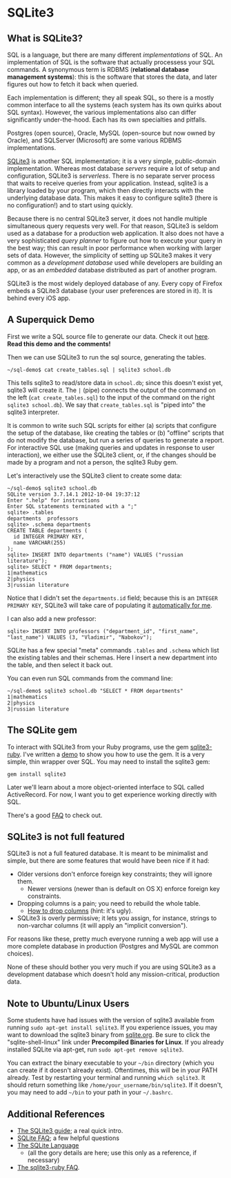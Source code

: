 # SQLite3

## What is SQLite3?

SQL is a language, but there are many different *implementations* of
SQL. An implementation of SQL is the software that actually processess
your SQL commands. A synonymous term is RDBMS (**relational database
management systems**): this is the software that stores the data, and
later figures out how to fetch it back when queried.

Each implementation is different; they all speak SQL, so there is a
mostly common interface to all the systems (each system has its own
quirks about SQL syntax). However, the various implementations also
can differ significantly under-the-hood. Each has its own specialties
and pitfalls.

Postgres (open source), Oracle, MySQL (open-source but now owned by
Oracle), and SQLServer (Microsoft) are some various RDBMS
implementations.

[SQLite3][sqlite-homepage] is another SQL implementation; it is a very
simple, public-domain implementation. Whereas most database *servers*
require a lot of setup and configuration, SQLite3 is *serverless*.
There is no separate server process that waits to receive queries from
your application. Instead, sqlite3 is a library loaded by your
program, which then directly interacts with the underlying database
data. This makes it easy to configure sqlite3 (there is no
configuration!) and to start using quickly.

Because there is no central SQLite3 server, it does not handle
multiple simultaneous query requests very well. For that reason,
SQLite3 is seldom used as a database for a production web
application. It also does not have a very sophisticated *query
planner* to figure out how to execute your query in the best way; this
can result in poor performance when working with larger sets of
data. However, the simplicity of setting up SQLite3 makes it very
common as a *development database* used while developers are building
an app, or as an *embedded* database distributed as part of another
program.

SQLite3 is the most widely deployed database of any. Every copy of
Firefox embeds a SQLite3 database (your user preferences are stored in
it). It is behind every iOS app.

## A Superquick Demo

First we write a SQL source file to generate our data. Check it out
[here][first-sql-demo]. **Read this demo and the comments!**

[first-sql-demo]: ../demos/sqlite3_demo/create_tables.sql

Then we can use SQLite3 to run the sql source, generating the tables.

    ~/sql-demo$ cat create_tables.sql | sqlite3 school.db

This tells sqlite3 to read/store data in `school.db`; since this doesn't
exist yet, sqlite3 will create it. The `|` (pipe) connects the output of the
command on the left (`cat create_tables.sql`) to the input of the command on
the right `sqlite3 school.db`). We say that `create_tables.sql` is "piped
into" the sqlite3 interpreter.

It is common to write such SQL scripts for either (a) scripts that configure
the setup of the database, like creating the tables or (b) "offline" scripts
that do not modify the database, but run a series of queries to generate a
report. For interactive SQL use (making queries and updates in response to
user interaction), we either use the SQLite3 client, or, if the changes
should be made by a program and not a person, the sqlite3 Ruby gem.

Let's interactively use the SQLite3 client to create some data:

```
~/sql-demo$ sqlite3 school.db
SQLite version 3.7.14.1 2012-10-04 19:37:12
Enter ".help" for instructions
Enter SQL statements terminated with a ";"
sqlite> .tables
departments  professors
sqlite> .schema departments
CREATE TABLE departments (
  id INTEGER PRIMARY KEY,
  name VARCHAR(255)
);
sqlite> INSERT INTO departments ("name") VALUES ("russian literature");
sqlite> SELECT * FROM departments;
1|mathematics
2|physics
3|russian literature
```

Notice that I didn't set the `departments.id` field; because this is
an `INTEGER PRIMARY KEY`, SQLite3 will take care of populating it
[automatically for me][autoincrement].

[autoincrement]: http://www.sqlite.org/faq.html#q1

I can also add a new professor:

```
sqlite> INSERT INTO professors ("department_id", "first_name", "last_name") VALUES (3, "Vladimir", "Nabokov");
```

SQLite has a few special "meta" commands `.tables` and `.schema` which
list the existing tables and their schemas. Here I insert a new
department into the table, and then select it back out.

You can even run SQL commands from the command line:

```
~/sql-demo$ sqlite3 school.db "SELECT * FROM departments"
1|mathematics
2|physics
3|russian literature
```

## The SQLite gem

To interact with SQLite3 from your Ruby programs, use the gem
[sqlite3-ruby][sqlite-ruby-github]. I've written a
[demo][sqlite-ruby-demo] to show you how to use the gem. It is a very
simple, thin wrapper over SQL. You may need to install the sqlite3
gem:

    gem install sqlite3

Later we'll learn about a more object-oriented interface to SQL called
ActiveRecord. For now, I want you to get experience working directly
with SQL.

There's a good [FAQ][sqlite-ruby-faq] to check out.


## SQLite3 is not full featured

SQLite3 is not a full featured database. It is meant to be minimalist and
simple, but there are some features that would have been nice if it had:

* Older versions don't enforce foreign key constraints; they will
  ignore them.
    * Newer versions (newer than is default on OS X) enforce foreign key constraints.
* Dropping columns is a pain; you need to rebuild the whole table.
    * [How to drop columns][sqlite-add-drop] (hint: it's ugly).
* SQLite3 is overly permissive; it lets you assign, for instance, strings to
  non-varchar columns (it will apply an "implicit conversion").

For reasons like these, pretty much everyone running a web app will use a
more complete database in production (Postgres and MySQL are common choices).

None of these should bother you very much if you are using SQLite3 as a
development database which doesn't hold any mission-critical,
production data.

## Note to Ubuntu/Linux Users

Some students have had issues with the version of sqlite3 available from running 
`sudo apt-get install sqlite3`.
If you experience issues, you may want to download the sqlite3 binary from [sqlite.org][sqlite-download].
Be sure to click the "sqlite-shell-linux" link under **Precompiled Binaries for Linux**.
If you already installed SQLite via apt-get, run `sudo apt-get remove sqlite3`.

You can extract the binary executable to your `~/bin` directory (which you can create if
it doesn't already exist). Oftentimes, this will be in your PATH already. Test by
restarting your terminal and running `which sqlite3`. It should return something like
`/home/your_username/bin/sqlite3`. If it doesn't, you may need to add `~/bin` to your
path in your `~/.bashrc`.

[sqlite-add-drop]: http://www.sqlite.org/faq.html#q11

## Additional References

* [The SQLite3 guide][sqlite-guide]; a real quick intro.
* [SQLite FAQ][sqlite-faq]; a few helpful questions
* [The SQLite Language][sqlite-lang]
    * (all the gory details are here; use this only as a reference, if
      necessary)
* [The sqlite3-ruby FAQ][sqlite-ruby-faq].

[sqlite-homepage]: http://www.sqlite.org/
[sqlite-guide]: http://www.sqlite.org/sqlite.html
[sqlite-faq]: http://www.sqlite.org/faq.html
[sqlite-lang]: http://www.sqlite.org/lang.html

[sqlite-ruby-github]: https://github.com/luislavena/sqlite3-ruby
[sqlite-ruby-demo]: ../demos/sqlite3_demo/school.rb
[sqlite-ruby-faq]: http://sqlite-ruby.rubyforge.org/sqlite3/faq.html
[sqlite-download]: http://sqlite.org/download.html

